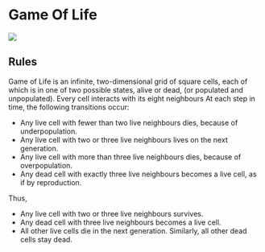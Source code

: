 # Game Of Life

![](example.gif)

## Rules
Game of Life is an infinite, two-dimensional grid of square cells, each of which is in one of two possible states, alive or dead, (or populated and unpopulated). Every cell interacts with its eight neighbours At each step in time, the following transitions occur:
* Any live cell with fewer than two live neighbours dies, because of underpopulation.
* Any live cell with two or three live neighbours lives on the next generation.
* Any live cell with more than three live neighbours dies, because of overpopulation.
* Any dead cell with exactly three live neighbours becomes a live cell, as if by reproduction.

Thus,
* Any live cell with two or three live neighbours survives.
* Any dead cell with three live neighbours becomes a live cell.
* All other live cells die in the next generation. Similarly, all other dead cells stay dead.
